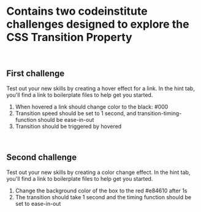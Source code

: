 # Contains two codeinstitute challenges designed to explore the CSS Transition Property

<br>

## First challenge

Test out your new skills by creating a hover effect for a link. In the hint tab, you'll find a link to boilerplate files to help get you started.

1. When hovered a link should change color to the black: #000
2. Transition speed should be set to 1 second, and transition-timing-function should be ease-in-out
3. Transition should be triggered by hovered

<br>

## Second challenge

Test out your new skills by creating a color change effect. In the hint tab, you'll find a link to boilerplate files to help get you started.

1. Change the background color of the box to the red #e84610 after 1s
2. The transition should take 1 second and the timing function should be set to ease-in-out